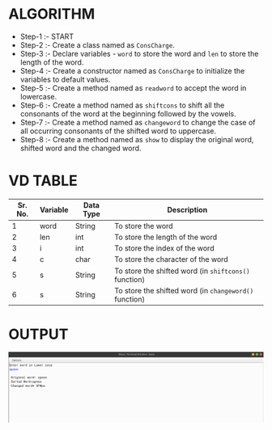 # ALGORITHM

- Step-1 :- START
- Step-2 :- Create a class named as `ConsCharge`.
- Step-3 :- Declare variables - `word` to store the word and `len` to store the length of the word.
- Step-4 :- Create a constructor named as `ConsCharge` to initialize the variables to default values.
- Step-5 :- Create a method named as `readword` to accept the word in lowercase.
- Step-6 :- Create a method named as `shiftcons` to shift all the consonants of the word at the beginning followed by the vowels.
- Step-7 :- Create a method named as `changeword` to change the case of all occurring consonants of the shifted word to uppercase.
- Step-8 :- Create a method named as `show` to display the original word, shifted word and the changed word.

# VD TABLE

| Sr. No. | Variable | Data Type | Description |
| --- | --- | --- | --- |
| 1 | word | String | To store the word |
| 2 | len | int | To store the length of the word |
| 3 | i | int | To store the index of the word |
| 4 | c | char | To store the character of the word |
| 5 | s | String | To store the shifted word (in `shiftcons()` function) |
| 6 | s | String | To store the shifted word (in `changeword()` function) |

# OUTPUT

<p align="center">
<img width="auto" height="auto" alt="output" src="./output.png">
</p>